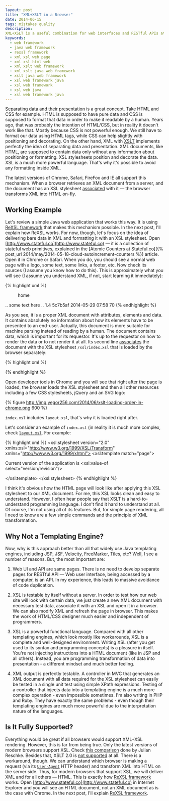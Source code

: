 ```yaml
---
layout: post
title: "XML+XSLT in a Browser"
date: 2014-06-15
tags: mistakes quality
description:
XML+XSLT is a useful combination for web interfaces and RESTful APIs at the same time. This article explains how it works and argues in favor of its use.
keywords:
  - web framework
  - java web framework
  - rexsl framework
  - xml xsl web page
  - xml xsl html web
  - xml xslt web framework
  - xml xslt java web framework
  - xslt java web framework
  - xsl web framework java
  - xsl web framework
  - xsl web java
  - xsl web framework java
---
```


[Separating data and their presentation](http://en.wikipedia.org/wiki/Separation_of_presentation_and_content) is a great concept. Take HTML and CSS for example. HTML is supposed to have pure data and CSS is supposed to format that data in order to make it readable by a human. Years ago, that was probably the intention of HTML/CSS, but in reality it doesn't work like that. Mostly because CSS is not powerful enough.
We still have to format our data using HTML tags, while CSS can help slightly with positioning and decorating.
On the other hand, XML with [XSLT](http://en.wikipedia.org/wiki/XSLT) implements perfectly the idea of separating data and presentation. XML documents, like HTML, are supposed to contain data only without any information about positioning or formatting. XSL stylesheets position and decorate the data. XSL is a much more powerful language. That's why it's possible to avoid any formatting inside XML.

The latest versions of Chrome, Safari, FireFox and IE all support this mechanism. When a browser retrieves an XML document from a server, and the document has an XSL stylesheet [associated](http://www.w3.org/TR/xml-stylesheet/) with it &mdash; the browser transforms XML into HTML on-fly.

## Working Example
Let's review a simple Java web application that works this way. It is using [ReXSL framework](http://www.rexsl.com) that makes this mechanism possible. In the next post, I'll explain how ReXSL works. For now, though, let's focus on the idea of delivering bare data in XML and formatting it with an XSL stylesheet.
Open [http://www.stateful.co](http://www.stateful.co) &mdash; it is a collection of stateful web primitives, explained in the [Atomic Counters at Stateful.co]({% post_url 2014/may/2014-05-18-cloud-autoincrement-counters %}) article.
Open it in Chrome or Safari. When you do, you should see a normal web page with a logo, some text, some links, a footer, etc. Now check its sources (I assume you know how to do this).
This is approximately what you will see (I assume you understand XML, if not, start learning it immediately):

{% highlight xml %}
<?xml-stylesheet type='text/xsl' href='/xsl/index.xsl'?>
<page date="2014-06-15T15:30:49.521Z" ip="10.168.29.135">
  <menu>home</menu>
  <documentation>.. some text here ..</documentation>
  <version>
    <name>1.4</name>
    <revision>5c7b5af</revision>
    <date>2014-05-29 07:58</date>
  </version>
  <links>
    <link href="..." rel="rexsl:google" type="text/xml"/>
    <link href="..." rel="rexsl:github" type="text/xml"/>
    <link href="..." rel="rexsl:facebook" type="text/xml"/>
  </links>
  <millis>70</millis>
</page>
{% endhighlight %}

As you see, it is a proper XML document with attributes, elements and data. It contains absolutely no information about how its elements have to be presented to an end-user. Actually, this document is more suitable for machine parsing instead of reading by a human.
The document contains data, which is important for its requestor. It's up to the requestor on how to render the data or to not render it at all.
Its second line [associates](http://www.w3.org/TR/xml-stylesheet/) the document with the XSL stylesheet `/xsl/index.xsl` that is loaded by the browser separately:

{% highlight xml %}
<?xml-stylesheet type='text/xsl' href='/xsl/index.xsl'?>
{% endhighlight %}

Open developer tools in Chrome and you will see that right after the page is loaded, the browser loads the XSL stylesheet and then all other resources including a few CSS stylesheets, jQuery and an SVG logo:

{% figure http://img.yegor256.com/2014/06/xslt-loading-order-in-chrome.png 600 %}

`index.xsl` includes `layout.xsl`, that's why it is loaded right after.

Let's consider an example of `index.xsl` (in reality it is much more complex, check [`layout.xsl`](https://github.com/sttc/stateful/blob/master/src/main/webapp/xsl/layout.xsl). For example:

{% highlight xml %}
<xsl:stylesheet version="2.0"
  xmlns:xsl="http://www.w3.org/1999/XSL/Transform"
  xmlns="http://www.w3.org/1999/xhtml">
  <xsl:template match="page">
    <html>
      <body>
        <p>
          Current version of the application is
          <xsl:value-of select="version/revision"/>
        </p>
      </body>
    </html>
  </xsl:template>
</xsl:stylesheet>
{% endhighlight %}

I think it's obvious how the HTML page will look like after applying this XSL stylesheet to our XML document.
For me, this XSL looks clean and easy to understand. However, I often hear people say that XSLT is a hard-to-understand programming language. I don't find it hard to understand at all. Of course, I'm not using all of its features. But, for simple page rendering, all I need to know are a few simple commands and the principle of XML transformation.

## Why Not a Templating Engine?
Now, why is this approach better than all that widely use Java templating engines, including
[JSP](http://en.wikipedia.org/wiki/JavaServer_Pages),
[JSF](http://en.wikipedia.org/wiki/JavaServer_Faces),
[Velocity](http://velocity.apache.org/engine/devel/),
[FreeMarker](http://freemarker.org/),
[Tiles](http://tiles.apache.org/), etc?
Well, I see a number of reasons. But, the most important are:

1. Web UI and API are same pages.
There is no need to develop separate pages for RESTful API &mdash; Web user interface, being accessed by a computer, is an API. In my experience, this leads to massive avoidance of code duplication.

2. XSL is testable by itself without a server.
In order to test how our web site will look with certain data, we just create a new XML document with necessary test data, associate it with an XSL and open it in a browser. We can also modify XML and refresh the page in browser. This makes the work of HTML/CSS designer much easier and independent of programmers.

3. XSL is a powerful functional language.
Compared with all other templating engines, which look mostly like workarounds, XSL is a complete and well-designed environment. Writing XSL (after you get used to its syntax and programming concepts) is a pleasure in itself. You're not injecting instructions into a HTML document (like in JSP and all others). Instead, you are programming transformation of data into presentation - a different mindset and much better feeling.

4. XML output is perfectly testable.
A controller in MVC that generates an XML document with all data required for the XSL stylesheet can easily be tested in a single unit test using simple XPath expressions. Testing of a controller that injects data into a templating engine is a much more complex operation - even impossible sometimes.
I'm also writing in PHP and Ruby. They have exactly the same problems - even though their templating engines are much more powerful due to the interpretation nature of the languages.

## Is It Fully Supported?

Everything would be great if all browsers would support XML+XSL rendering. However, this is far from being true. Only the latest versions of modern browsers support XSL. Check [this comparison](http://greenbytes.de/tech/tc/xslt/) done by Julian Reschke. Besides that, XSLT 2.0 is [not supported](http://stackoverflow.com/questions/6282340/which-browsers-support-xslt-2-0-already) at all.
There is a workaround, though. We can understand which browser is making a request (via its [`User-Agent`](http://en.wikipedia.org/wiki/User_agent) HTTP header) and transform XML into HTML on the server side. Thus, for modern browsers that support XSL, we will deliver XML and for all others &mdash; HTML. 
This is exactly how [ReXSL framework](http://www.rexsl.com) works. Open [http://www.stateful.co](http://www.stateful.co) in Internet Explorer and you will see an HTML document, not an XML document as is the case with Chrome.
In the next post, I'll explain [ReXSL framework](http://www.rexsl.com).
